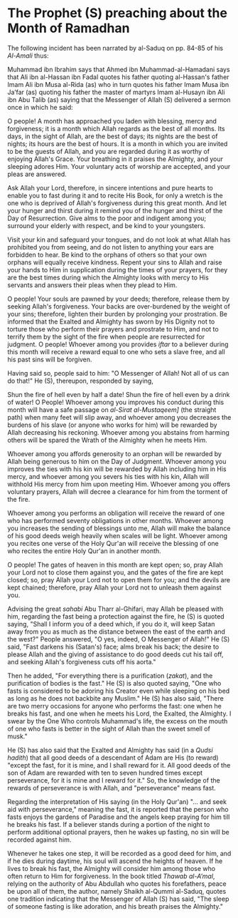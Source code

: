 The Prophet (S) preaching about the Month of Ramadhan
=====================================================

The following incident has been narrated by al-Saduq on pp. 84-85 of his
*Al-Amali* thus:

Muhammad ibn Ibrahim says that Ahmed ibn Muhammad-al-Hamadani says that
Ali ibn al-Hassan ibn Fadal quotes his father quoting al-Hassan's father
Imam Ali ibn Musa al-Rida (as) who in turn quotes his father Imam Musa
ibn Ja’far (as) quoting his father the master of martyrs Imam al-Husayn
ibn Ali ibn Abu Talib (as) saying that the Messenger of Allah (S)
delivered a sermon once in which he said:

O people! A month has approached you laden with blessing, mercy and
forgiveness; it is a month which Allah regards as the best of all
months. Its days, in the sight of Allah, are the best of days; its
nights are the best of nights; its hours are the best of hours. It is a
month in which you are invited to be the guests of Allah, and you are
regarded during it as worthy of enjoying Allah's Grace. Your breathing
in it praises the Almighty, and your sleeping adores Him. Your voluntary
acts of worship are accepted, and your pleas are answered.

Ask Allah your Lord, therefore, in sincere intentions and pure hearts to
enable you to fast during it and to recite His Book, for only a wretch
is the one who is deprived of Allah's forgiveness during this great
month. And let your hunger and thirst during it remind you of the hunger
and thirst of the Day of Resurrection. Give alms to the poor and
indigent among you; surround your elderly with respect, and be kind to
your youngsters.

Visit your kin and safeguard your tongues, and do not look at what Allah
has prohibited you from seeing, and do not listen to anything your ears
are forbidden to hear. Be kind to the orphans of others so that your own
orphans will equally receive kindness. Repent your sins to Allah and
raise your hands to Him in supplication during the times of your
prayers, for they are the best times during which the Almighty looks
with mercy to His servants and answers their pleas when they plead to
Him.

O people! Your souls are pawned by your deeds; therefore, release them
by seeking Allah's forgiveness. Your backs are over-burdened by the
weight of your sins; therefore, lighten their burden by prolonging your
prostration. Be informed that the Exalted and Almighty has sworn by His
Dignity not to torture those who perform their prayers and prostrate to
Him, and not to terrify them by the sight of the fire when people are
resurrected for judgment. O people! Whoever among you provides *iftar*
to a believer during this month will receive a reward equal to one who
sets a slave free, and all his past sins will be forgiven.

Having said so, people said to him: "O Messenger of Allah! Not all of us
can do that!" He (S), thereupon, responded by saying,

Shun the fire of hell even by half a date! Shun the fire of hell even by
a drink of water! O People! Whoever among you improves his conduct
during this month will have a safe passage on *al-Sirat al-Mustaqeem]*
(the straight path) when many feet will slip away, and whoever among you
decreases the burdens of his slave (or anyone who works for him) will be
rewarded by Allah decreasing his reckoning. Whoever among you abstains
from harming others will be spared the Wrath of the Almighty when he
meets Him.

Whoever among you affords generosity to an orphan will be rewarded by
Allah being generous to him on the Day of Judgment. Whoever among you
improves the ties with his kin will be rewarded by Allah including him
in His mercy, and whoever among you severs his ties with his kin, Allah
will withhold His mercy from him upon meeting Him. Whoever among you
offers voluntary prayers, Allah will decree a clearance for him from the
torment of the fire.

Whoever among you performs an obligation will receive the reward of one
who has performed seventy obligations in other months. Whoever among you
increases the sending of blessings unto me, Allah will make the balance
of his good deeds weigh heavily when scales will be light. Whoever among
you recites one verse of the Holy Qur'an will receive the blessing of
one who recites the entire Holy Qur'an in another month.

O people! The gates of heaven in this month are kept open; so, pray
Allah your Lord not to close them against you, and the gates of the fire
are kept closed; so, pray Allah your Lord not to open them for you; and
the devils are kept chained; therefore, pray Allah your Lord not to
unleash them against you.

Advising the great *sahabi* Abu Tharr al-Ghifari, may Allah be pleased
with him, regarding the fast being a protection against the fire, he (S)
is quoted saying, "Shall I inform you of a deed which, if you do it,
will keep Satan away from you as much as the distance between the east
of the earth and the west?" People answered, "O yes, indeed, O Messenger
of Allah!" He (S) said, "Fast darkens his (Satan's) face; alms break his
back; the desire to please Allah and the giving of assistance to do good
deeds cut his tail off, and seeking Allah's forgiveness cuts off his
aorta."

Then he added, "For everything there is a purification (*zakat*), and
the purification of bodies is the fast." He (S) is also quoted saying,
"One who fasts is considered to be adoring his Creator even while
sleeping on his bed as long as he does not backbite any Muslim." He (S)
has also said, "There are two merry occasions for anyone who performs
the fast: one when he breaks his fast, and one when he meets his Lord,
the Exalted, the Almighty. I swear by the One Who controls Muham­mad's
life, the excess on the mouth of one who fasts is better in the sight of
Allah than the sweet smell of musk."

He (S) has also said that the Exalted and Almighty has said (in a *Qudsi
hadith*) that all good deeds of a descendant of Adam are His (to reward)
"except the fast, for it is mine, and I shall reward for it. All good
deeds of the son of Adam are rewarded with ten to seven hundred times
except perseverance, for it is mine and I reward for it." So, the
knowledge of the rewards of perseverance is with Allah, and
"perseverance" means fast.

Regarding the interpretation of His saying (in the Holy Qur'an) "... and
seek aid with perseverance," meaning the fast, it is reported that the
person who fasts enjoys the gardens of Paradise and the angels keep
praying for him till he breaks his fast. If a believer stands during a
portion of the night to perform additional optional prayers, then he
wakes up fasting, no sin will be recorded against him.

Whenever he takes one step, it will be recorded as a good deed for him,
and if he dies during daytime, his soul will ascend the heights of
heaven. If he lives to break his fast, the Almighty will consider him
among those who often return to Him for forgiveness. In the book titled
*Thawab al-A’mal*, relying on the authority of Abu Abdullah who quotes
his forefathers, peace be upon all of them, the author, namely Shaikh
al-Qummi al-Saduq, quotes one tradition indicating that the Messenger of
Allah (S) has said, "The sleep of someone fasting is like adoration, and
his breath praises the Almighty."


